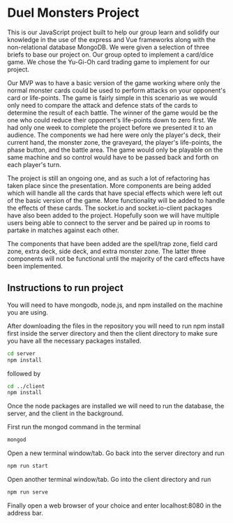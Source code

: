 # Duel Monsters Project

This is our JavaScript project built to help our group learn and solidify our knowledge in the use of the express and Vue frameworks along with the non-relational database MongoDB. We were given a selection of three briefs to base our project on. Our group opted to implement a card/dice game. We chose the Yu-Gi-Oh card trading game to implement for our project.

Our MVP was to have a basic version of the game working where only the normal monster cards could be used to perform attacks on your opponent's card or life-points. The game is fairly simple in this scenario as we would only need to compare the attack and defence stats of the cards to determine the result of each battle. The winner of the game would be the one who could reduce their opponent's life-points down to zero first. We had only one week to complete the project before we presented it to an audience. The components we had here were only the player's deck, their current hand, the monster zone, the graveyard, the player's life-points, the phase button, and the battle area. The game would only be playable on the same machine and so control would have to be passed back and forth on each player's turn.

The project is still an ongoing one, and as such a lot of refactoring has taken place since the presentation. More components are being added which will handle all the cards that have special effects which were left out of the basic version of the game. More functionality will be added to handle the effects of these cards. The socket.io and socket.io-client packages have also been added to the project. Hopefully soon we will have multiple users being able to connect to the server and be paired up in rooms to partake in matches against each other.

The components that have been added are the spell/trap zone, field card zone, extra deck, side deck, and extra monster zone. The latter three components will not be functional until the majority of the card effects have been implemented.

## Instructions to run project

You will need to have mongodb, node.js, and npm installed on the machine you are using.

After downloading the files in the repository you will need to run npm install first inside the server directory and then the client directory to make sure you have all the necessary packages installed.

```bash
cd server
npm install
```

followed by

```bash
cd ../client
npm install
```

Once the node packages are installed we will need to run the database, the server, and the client in the background.

First run the mongod command in the terminal

```bash
mongod
```

Open a new terminal window/tab.
Go back into the server directory and run

```bash
npm run start
```

Open another terminal window/tab.
Go into the client directory and run

```bash
npm run serve
```

Finally open a web browser of your choice and enter localhost:8080 in the address bar.
